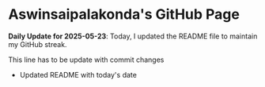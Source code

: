 # Aswinsaipalakonda's GitHub Page



**Daily Update for 2025-05-23**: Today, I updated the README file to maintain my GitHub streak.

This line has to be update with commit changes 
 - Updated README with today's date
